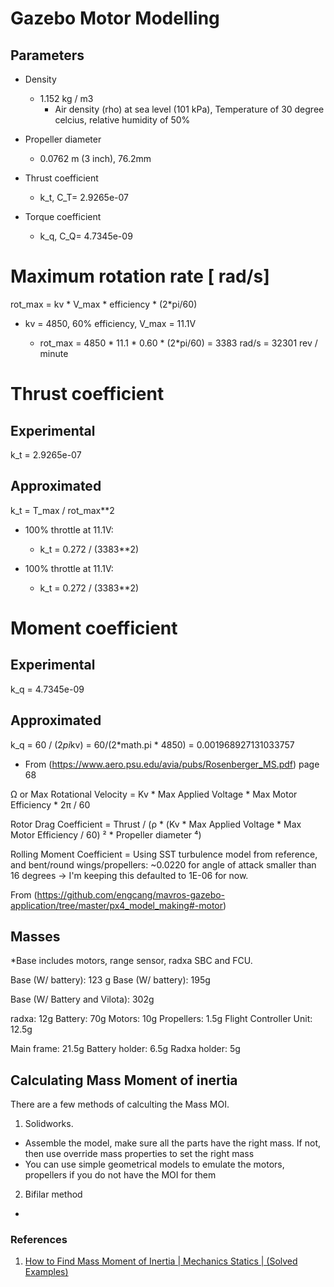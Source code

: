 # Gazebo Motor Modelling

## Parameters

- Density
  - 1.152 kg / m3
    - Air density (rho) at sea level (101 kPa), Temperature of 30 degree celcius, relative humidity of 50%
- Propeller diameter 
  - 0.0762 m (3 inch), 76.2mm


- Thrust coefficient 
  - k_t, C_T= 2.9265e-07
- Torque coefficient 
  - k_q, C_Q= 4.7345e-09

# Maximum rotation rate [ rad/s]
rot_max = kv * V_max * efficiency * (2*pi/60) 
  - kv = 4850, 60% efficiency, V_max = 11.1V 

    - rot_max = 4850 * 11.1 * 0.60 * (2*pi/60) 
      = 3383 rad/s
      = 32301 rev / minute


# Thrust coefficient 
## Experimental
k_t  = 2.9265e-07
## Approximated
k_t = T_max / rot_max**2

- 100% throttle at 11.1V: 
  - k_t = 0.272 / (3383**2)

- 100% throttle at 11.1V: 
  - k_t = 0.272 / (3383**2)

# Moment coefficient 
## Experimental
k_q = 4.7345e-09
## Approximated
k_q = 60 / (2*pi*kv) = 60/(2*math.pi * 4850) = 0.001968927131033757

- From (https://www.aero.psu.edu/avia/pubs/Rosenberger_MS.pdf) page 68

Ω or Max Rotational Velocity = Kv * Max Applied Voltage * Max Motor Efficiency * 2π / 60

Rotor Drag Coefficient = Thrust / (ρ * (Kv * Max Applied Voltage * Max Motor Efficiency / 60) ² * Propeller diameter ⁴)

Rolling Moment Coefficient = Using SST turbulence model from reference, and bent/round wings/propellers: ~0.0220 for angle of attack smaller than 16 degrees 
-> I'm keeping this defaulted to 1E-06 for now.

From (https://github.com/engcang/mavros-gazebo-application/tree/master/px4_model_making#-motor)

## Masses
*Base includes motors, range sensor, radxa SBC and FCU.

Base (W/ battery): 123 g
Base (W/ battery): 195g

Base (W/ Battery and Vilota): 302g

radxa: 12g
Battery: 70g
Motors: 10g
Propellers: 1.5g
Flight Controller Unit: 12.5g

Main frame: 21.5g
Battery holder: 6.5g
Radxa holder: 5g

## Calculating Mass Moment of inertia 
There are a few methods of calculting the Mass MOI. 
1. Solidworks.
  - Assemble the model, make sure all the parts have the right mass. If not, then use override mass properties to set the right mass
  - You can use simple geometrical models to emulate the motors, propellers if you do not have the MOI for them
2. Bifilar method
  - 

### References 
1. [How to Find Mass Moment of Inertia | Mechanics Statics | (Solved Examples)](https://www.youtube.com/watch?v=Bls5KnQOWkY)
